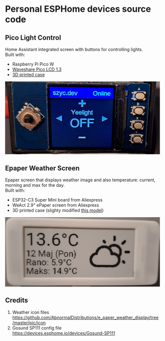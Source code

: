 # Personal ESPHome devices source code 

## Pico Light Control
Home Assistant integrated screen with buttons for controlling lights. \
Built with:
- Raspberry Pi Pico W
- [Waveshare Pico LCD 1.3](www.waveshare.com/wiki/Pico-LCD-1.3)
- [3D printed case](https://www.printables.com/model/736288-raspberry-pico-rp2040-case)

![image](pico-light-control/photo.jpg)

## Epaper Weather Screen
Epaper screen that displays weather image and also temperature: current, morning and max for the day. \
Built with:
- ESP32-C3 Super Mini board from Aliexpress
- WeAct 2.9" ePaper screen from Aliexpress
- 3D printed case (slighty modified [this model](https://www.printables.com/model/786905-weact-29-epaper-case/files))

![image](epaper-weather-screen/photo.jpg)

## Credits
1. Weather icon files \
https://github.com/AbnormalDistributions/e_paper_weather_display/tree/master/pic/icon
2. Gosund SP111 config file \
https://devices.esphome.io/devices/Gosund-SP111
